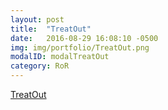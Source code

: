 ```yaml
---
layout: post
title:  "TreatOut"
date:   2016-08-29 16:08:10 -0500
img: img/portfolio/TreatOut.png
modalID: modalTreatOut
category: RoR
---
```

[TreatOut](http://beta.treatout.com)
